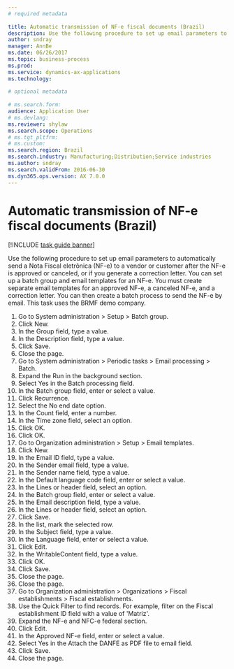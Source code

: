 ```yaml
--- 
# required metadata 
 
title: Automatic transmission of NF-e fiscal documents (Brazil)
description: Use the following procedure to set up email parameters to automatically send a Nota Fiscal eletrônica (NF-e) to a vendor or customer after the NF-e is approved or canceled, or if you generate a correction letter. 
author: sndray
manager: AnnBe 
ms.date: 06/26/2017
ms.topic: business-process 
ms.prod:  
ms.service: dynamics-ax-applications 
ms.technology:  
 
# optional metadata 
 
# ms.search.form:   
audience: Application User 
# ms.devlang:  
ms.reviewer: shylaw
ms.search.scope: Operations 
# ms.tgt_pltfrm:  
# ms.custom:  
ms.search.region: Brazil
ms.search.industry: Manufacturing;Distribution;Service industries
ms.author: sndray
ms.search.validFrom: 2016-06-30 
ms.dyn365.ops.version: AX 7.0.0 
---
```

# Automatic transmission of NF-e fiscal documents (Brazil)

[!INCLUDE [task guide banner](../../includes/task-guide-banner.md)]

Use the following procedure to set up email parameters to automatically send a Nota Fiscal eletrônica (NF-e) to a vendor or customer after the NF-e is approved or canceled, or if you generate a correction letter. You can set up a batch group and email templates for an NF-e. You must create separate email templates for an approved NF-e, a canceled NF-e, and a correction letter. You can then create a batch process to send the NF-e by email. This task uses the BRMF demo company.

1. Go to System administration > Setup > Batch group.
2. Click New.
3. In the Group field, type a value.
4. In the Description field, type a value.
5. Click Save.
6. Close the page.
7. Go to System administration > Periodic tasks > Email processing > Batch.
8. Expand the Run in the background section.
9. Select Yes in the Batch processing field.
10. In the Batch group field, enter or select a value.
11. Click Recurrence.
12. Select the No end date option.
13. In the Count field, enter a number.
14. In the Time zone field, select an option.
15. Click OK.
16. Click OK.
17. Go to Organization administration > Setup > Email templates.
18. Click New.
19. In the Email ID field, type a value.
20. In the Sender email field, type a value.
21. In the Sender name field, type a value.
22. In the Default language code field, enter or select a value.
23. In the Lines or header field, select an option.
24. In the Batch group field, enter or select a value.
25. In the Email description field, type a value.
26. In the Lines or header field, select an option.
27. Click Save.
28. In the list, mark the selected row.
29. In the Subject field, type a value.
30. In the Language field, enter or select a value.
31. Click Edit.
32. In the WritableContent field, type a value.
33. Click OK.
34. Click Save.
35. Close the page.
36. Close the page.
37. Go to Organization administration > Organizations > Fiscal establishments > Fiscal establishments.
38. Use the Quick Filter to find records. For example, filter on the Fiscal establishment ID field with a value of 'Matriz'.
39. Expand the NF-e and NFC-e federal section.
40. Click Edit.
41. In the Approved NF-e field, enter or select a value.
42. Select Yes in the Attach the DANFE as PDF file to  email field.
43. Click Save.
44. Close the page.

